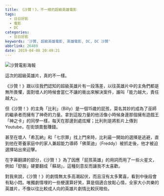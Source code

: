 ```yaml
---
title: 《沙贊！》，不一樣的超級英雄電影
tags:
  - 日日好影
  - 電影
  - DC
categories:
  - 日日好影
keywords: '沙贊, 超級英雄電影, 英雄電影, DC, DC 沙贊'
abbrlink: 26489
date: 2019-04-08 20:49:21
---
```


![沙贊電影海報](https://res.cloudinary.com/larrynote/image/upload/v1567305907/larrynotepost/images22_xianmi.jpg)

這次的超級英雄片，真的不一樣。

《沙贊！》跟以往我們認知的超級英雄片有一段落差，以往英雄片中的主角們都是無所畏懼，面對壞人的時候會當仁不讓的衝出來解決案件，誰叫「能力越大，責任越大」。

<!--more-->

但《沙贊！》的主角「比利」（Billy）是一個15歲的屁孩，莫名其妙的成為了巫師的繼承者而擁有了神奇的力量。拿到這股力量的他活像小時候身邊那個擁有遊戲王「神之卡」的同學一樣，每天在那邊到處炫耀；比利則是將影片上傳到 Youtube，在街頭賣藝賺錢。

甚至在壞人「希瓦納」和「七宗罪」找上門來時，比利最一開始的選擇是逃避，直到他在寄養家庭中的家人兼超能力導師「佛萊迪」（Freddy）被抓走後，他才被迫選擇站出來迎擊。

在字幕翻譯的部分，《沙贊！》為了因應「屁孩英雄」的用詞而用了一些火星文，例如「舒服」硬要翻成「蘇胡」，這種刻意反而讓我不太喜歡。

對我來說，《沙贊！》的劇情無太多高潮起伏，而且沒有太多驚喜，看到中後段會有點小悶。唯獨劇情埋的一些梗還算好笑，算是個適合放鬆心情，全家大小共樂的英雄片，不像以往比較成人向的英雄片劇情比較灰暗些。